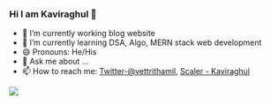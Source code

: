 ### Hi I am Kaviraghul 👋 


- 🔭 I’m currently working blog website
- 🌱 I’m currently learning DSA, Algo, MERN stack web development
- 😄 Pronouns: He/His
- 💬 Ask me about ...
- 📫 How to reach me: [Twitter-@vettrithamil](https://twitter.com/vettrithamil), [Scaler - Kaviraghul](https://www.scaler.com/academy/profile/7d0b40273c60/)
<!-- - ⚡ Fun fact: I am  -->

<img src = "https://github-readme-stats.vercel.app/api?username=Kaviraghul&&show_icons=true&title_color=ffffff&icon_color=bb2acf&text_color=daf7dc&bg_color=151515">










<!-- - 🤔 I’m looking for help with ... -->
<!-- - 👯 I’m looking to collaborate on ...
 -->
